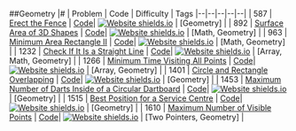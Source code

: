 ##Geometry
|# | Problem | Code | Difficulty | Tags
|--|--|--|--|--|
| 587 | [Erect the Fence](https:///leetCode.com/problems/erect-the-fence) | [Code](https://github.com/SunilGudivada/Data-Structures-and-Algorithms/blob/master/src/com/platform/leetCode/problems/_587_ErecttheFence.java)| [![Website shields.io](https://img.shields.io/badge/Hard-critical.svg)](https://sunilgudivada.github.io/Data-Structures-and-Algorithms/) | [Geometry] | 
| 892 | [Surface Area of 3D Shapes](https:///leetCode.com/problems/surface-area-of-3d-shapes) | [Code](https://github.com/SunilGudivada/Data-Structures-and-Algorithms/blob/master/src/com/platform/leetCode/problems/_892_SurfaceAreaof3DShapes.java)| [![Website shields.io](https://img.shields.io/badge/Easy-success.svg)](https://sunilgudivada.github.io/Data-Structures-and-Algorithms/) | [Math, Geometry] | 
| 963 | [Minimum Area Rectangle II](https:///leetCode.com/problems/minimum-area-rectangle-ii) | [Code](https://github.com/SunilGudivada/Data-Structures-and-Algorithms/blob/master/src/com/platform/leetCode/problems/_963_MinimumAreaRectangleII.java)| [![Website shields.io](https://img.shields.io/badge/Medium-yellow.svg)](https://sunilgudivada.github.io/Data-Structures-and-Algorithms/) | [Math, Geometry] | 
| 1232 | [Check If It Is a Straight Line](https:///leetCode.com/problems/check-if-it-is-a-straight-line) | [Code](https://github.com/SunilGudivada/Data-Structures-and-Algorithms/blob/master/src/com/platform/leetCode/problems/_1232_CheckIfItIsaStraightLine.java)| [![Website shields.io](https://img.shields.io/badge/Easy-success.svg)](https://sunilgudivada.github.io/Data-Structures-and-Algorithms/) | [Array, Math, Geometry] | 
| 1266 | [Minimum Time Visiting All Points](https:///leetCode.com/problems/minimum-time-visiting-all-points) | [Code](https://github.com/SunilGudivada/Data-Structures-and-Algorithms/blob/master/src/com/platform/leetCode/problems/_1266_MinimumTimeVisitingAllPoints.java)| [![Website shields.io](https://img.shields.io/badge/Easy-success.svg)](https://sunilgudivada.github.io/Data-Structures-and-Algorithms/) | [Array, Geometry] | 
| 1401 | [Circle and Rectangle Overlapping](https:///leetCode.com/problems/circle-and-rectangle-overlapping) | [Code](https://github.com/SunilGudivada/Data-Structures-and-Algorithms/blob/master/src/com/platform/leetCode/problems/_1401_CircleandRectangleOverlapping.java)| [![Website shields.io](https://img.shields.io/badge/Medium-yellow.svg)](https://sunilgudivada.github.io/Data-Structures-and-Algorithms/) | [Geometry] | 
| 1453 | [Maximum Number of Darts Inside of a Circular Dartboard](https:///leetCode.com/problems/maximum-number-of-darts-inside-of-a-circular-dartboard) | [Code](https://github.com/SunilGudivada/Data-Structures-and-Algorithms/blob/master/src/com/platform/leetCode/problems/_1453_MaximumNumberofDartsInsideofaCircularDartboard.java)| [![Website shields.io](https://img.shields.io/badge/Hard-critical.svg)](https://sunilgudivada.github.io/Data-Structures-and-Algorithms/) | [Geometry] | 
| 1515 | [Best Position for a Service Centre](https:///leetCode.com/problems/best-position-for-a-service-centre) | [Code](https://github.com/SunilGudivada/Data-Structures-and-Algorithms/blob/master/src/com/platform/leetCode/problems/_1515_BestPositionforaServiceCentre.java)| [![Website shields.io](https://img.shields.io/badge/Hard-critical.svg)](https://sunilgudivada.github.io/Data-Structures-and-Algorithms/) | [Geometry] | 
| 1610 | [Maximum Number of Visible Points](https:///leetCode.com/problems/maximum-number-of-visible-points) | [Code](https://github.com/SunilGudivada/Data-Structures-and-Algorithms/blob/master/src/com/platform/leetCode/problems/_1610_MaximumNumberofVisiblePoints.java)| [![Website shields.io](https://img.shields.io/badge/Hard-critical.svg)](https://sunilgudivada.github.io/Data-Structures-and-Algorithms/) | [Two Pointers, Geometry] | 
